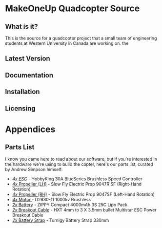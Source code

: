 MakeOneUp Quadcopter Source
===========================

What is it?
-----------
This is the source for a quadcopter project that a small team of engineering students at Western University in Canada are working on. the  

Latest Version
--------------


Documentation
-------------


Installation
------------


Licensing
---------


Appendices
==========

Parts List
----------
I know you came here to read about our software, but if you're interested in the hardware we're using to build the copter, here's our parts list, curated by Andrew Simpson himself:

- [*4x ESC*](http://hobbyking.com/hobbyking/store/uh_viewItem.asp?idProduct=13429) - HobbyKing 30A BlueSeries Brushless Speed Controller
- [*4x* Propeller (LH)](http://hobbyking.com/hobbyking/store/uh_viewItem.asp?idProduct=22443) - Slow Fly Electric Prop 9047R SF (Right-Hand Rotation)
- [*4x* Propeller (RH)](http://hobbyking.com/hobbyking/store/uh_viewItem.asp?idProduct=22442) - Slow Fly Electric Prop 9047SF (Left-Hand Rotation)
- [*4x* Motor ](http://hobbyking.com/hobbyking/store/uh_viewItem.asp?idProduct=12921)- D2830-11 1000kv Brushless
- [*2x* Battery](http://hobbyking.com/hobbyking/store/uh_viewItem.asp?idProduct=21360) - ZIPPY Compact 4000mAh 3S 25C Lipo Pack
- [*2x* Breakout Cable](http://hobbyking.com/hobbyking/store/uh_viewItem.asp?idProduct=25482) - HXT 4mm to 3 X 3.5mm bullet Multistar ESC Power Breakout Cable
- [*2x* Battery Strap](http://hobbyking.com/hobbyking/store/uh_viewItem.asp?idProduct=11736) - Turnigy Battery Strap 330mm